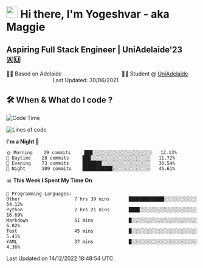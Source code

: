 <h1><img src="https://emojis.slackmojis.com/emojis/images/1531849430/4246/blob-sunglasses.gif?1531849430" width="30"/> Hi there, I'm Yogeshvar - aka Maggie</h1>

## Aspiring Full Stack Engineer | UniAdelaide'23 🇦🇺  
🏂🏻  Based on Adelaide &nbsp;&nbsp;&nbsp;&nbsp;&nbsp;&nbsp;&nbsp;&nbsp;&nbsp;&nbsp;&nbsp;&nbsp;&nbsp;&nbsp;&nbsp;&nbsp;&nbsp;&nbsp;&nbsp;&nbsp;&nbsp;&nbsp;&nbsp;&nbsp;&nbsp;&nbsp;&nbsp;&nbsp;&nbsp;&nbsp;&nbsp;&nbsp;&nbsp;&nbsp;&nbsp;&nbsp;&nbsp;&nbsp;&nbsp;👨‍💻 Student @ [UniAdelaide](https://www.adelaide.edu.au)   &nbsp;&nbsp;&nbsp;&nbsp;&nbsp;&nbsp;&nbsp;&nbsp;&nbsp;&nbsp;&nbsp;&nbsp;&nbsp;&nbsp;&nbsp;&nbsp;&nbsp;&nbsp;&nbsp;&nbsp;&nbsp;&nbsp;&nbsp;&nbsp;&nbsp;&nbsp;&nbsp;&nbsp;&nbsp;&nbsp;&nbsp;Last Updated: 30/06/2021

## 🛠 When & What do I code ?  

<!--START_SECTION:waka-->
![Code Time](http://img.shields.io/badge/Code%20Time-1%2C872%20hrs%2016%20mins-blue)

![Lines of code](https://img.shields.io/badge/From%20Hello%20World%20I%27ve%20Written-2%20Million%20lines%20of%20code-blue)

**I'm a Night 🦉** 

```text
🌞 Morning    29 commits     ███░░░░░░░░░░░░░░░░░░░░░░   12.13% 
🌆 Daytime    28 commits     ███░░░░░░░░░░░░░░░░░░░░░░   11.72% 
🌃 Evening    73 commits     ███████░░░░░░░░░░░░░░░░░░   30.54% 
🌙 Night      109 commits    ███████████░░░░░░░░░░░░░░   45.61%

```


📊 **This Week I Spent My Time On** 

```text
💬 Programming Languages: 
Other                    7 hrs 39 mins       █████████████░░░░░░░░░░░░   54.12% 
Python                   2 hrs 21 mins       ████░░░░░░░░░░░░░░░░░░░░░   16.69% 
Markdown                 51 mins             █░░░░░░░░░░░░░░░░░░░░░░░░   6.02% 
Text                     45 mins             █░░░░░░░░░░░░░░░░░░░░░░░░   5.41% 
YAML                     37 mins             █░░░░░░░░░░░░░░░░░░░░░░░░   4.36%

```


 Last Updated on 14/12/2022 18:48:54 UTC
<!--END_SECTION:waka-->
